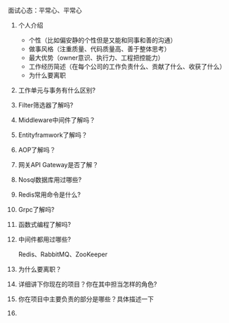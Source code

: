 面试心态：平常心、平常心



1. 个人介绍

   - 个性（比如偏安静的个性但是又能和同事和善的沟通）
   - 做事风格（注重质量、代码质量高、善于整体思考）
   - 最大优势（owner意识、执行力、工程把控能力）
   - 工作经历简述（在每个公司的工作负责什么、贡献了什么、收获了什么）
   - 为什么要离职

2. 工作单元与事务有什么区别?

3. Filter筛选器了解吗?

4. Middleware中间件了解吗？

5. Entityframwork了解吗？

6. AOP了解吗？

7. 网关API Gateway是否了解？

8.  Nosql数据库用过哪些?

9. Redis常用命令是什么?

10. Grpc了解吗?

11. 函数式编程了解吗?

12. 中间件都用过哪些?

    Redis、RabbitMQ、ZooKeeper

13. 为什么要离职？

14. 详细讲下你现在的项目？你在其中担当怎样的角色?

15. 你在项目中主要负责的部分是哪些？具体描述一下

16. 

    